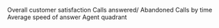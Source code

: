 Overall customer satisfaction
Calls answered/ Abandoned
Calls by time
Average speed of answer
Agent quadrant
